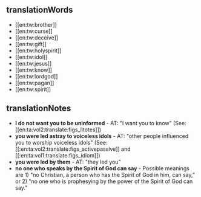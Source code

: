 ## translationWords

* [[en:tw:brother]]
* [[en:tw:curse]]
* [[en:tw:deceive]]
* [[en:tw:gift]]
* [[en:tw:holyspirit]]
* [[en:tw:idol]]
* [[en:tw:jesus]]
* [[en:tw:know]]
* [[en:tw:lordgod]]
* [[en:tw:pagan]]
* [[en:tw:spirit]]

## translationNotes

* **I do not want you to be  uninformed** - AT: "I want you to know" (See: [[en:ta:vol2:translate:figs_litotes]])
* **you were led astray to voiceless idols** - AT: "other people influenced you to worship voiceless idols" (See: [[:en:ta:vol2:translate:figs_activepassive]] and [[:en:ta:vol1:translate:figs_idiom]])
* **you were led by them** - AT: "they led you"
* **no one who speaks by the Spirit of God can say** - Possible meanings are 1) "no Christian, a person who has the Spirit of God in him, can say," or 2) "no one who is prophesying by the power of the Spirit of God can say."
